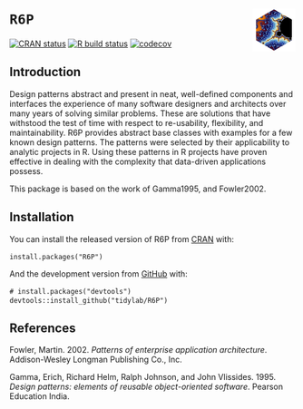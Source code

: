 <!-- README.md is generated from README.Rmd. Please edit that file -->

`R6P` <img src="https://raw.githubusercontent.com/tidylab/R6P/master/pkgdown/logo.png" align="right" height="75"/>
==================================================================================================================

<!-- badges: start -->

[![CRAN
status](https://www.r-pkg.org/badges/version/R6P)](https://CRAN.R-project.org/package=R6P)
[![R build
status](https://github.com/tidylab/R6P/workflows/R-CMD-check/badge.svg)](https://github.com/tidylab/R6P/actions)
[![codecov](https://codecov.io/gh/tidylab/R6P/branch/master/graph/badge.svg?token=U6FL5N32FL)](https://codecov.io/gh/tidylab/R6P)

<!-- badges: end -->

Introduction
------------

Design patterns abstract and present in neat, well-defined components
and interfaces the experience of many software designers and architects
over many years of solving similar problems. These are solutions that
have withstood the test of time with respect to re-usability,
flexibility, and maintainability. R6P provides abstract base classes
with examples for a few known design patterns. The patterns were
selected by their applicability to analytic projects in R. Using these
patterns in R projects have proven effective in dealing with the
complexity that data-driven applications possess.

This package is based on the work of Gamma1995, and Fowler2002.

Installation
------------

You can install the released version of R6P from
[CRAN](https://CRAN.R-project.org) with:

    install.packages("R6P")

And the development version from [GitHub](https://github.com/) with:

    # install.packages("devtools")
    devtools::install_github("tidylab/R6P")

References
----------

Fowler, Martin. 2002. *Patterns of enterprise application architecture*.
Addison-Wesley Longman Publishing Co., Inc.

Gamma, Erich, Richard Helm, Ralph Johnson, and John Vlissides. 1995.
*Design patterns: elements of reusable object-oriented software*.
Pearson Education India.
